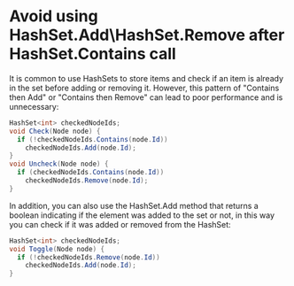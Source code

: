 # Avoid using HashSet.Add\HashSet.Remove after HashSet.Contains call

It is common to use HashSets to store items and check if an item is already in the set before adding or removing it. However, this pattern
of "Contains then Add" or "Contains then Remove" can lead to poor performance and is unnecessary:

```cs
HashSet<int> checkedNodeIds;
void Check(Node node) {
  if (!checkedNodeIds.Contains(node.Id))
    checkedNodeIds.Add(node.Id);
}
void Uncheck(Node node) {
  if (checkedNodeIds.Contains(node.Id))
    checkedNodeIds.Remove(node.Id);
}
```

In addition, you can also use the HashSet.Add method that returns a boolean indicating if the element was added to the set or not, in this
way you can check if it was added or removed from the HashSet:

```cs
HashSet<int> checkedNodeIds;
void Toggle(Node node) {
  if (!checkedNodeIds.Remove(node.Id))
    checkedNodeIds.Add(node.Id);
}
```